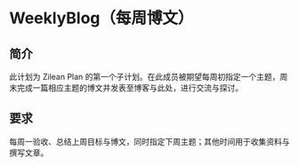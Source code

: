 # WeeklyBlog（每周博文）
## 简介
此计划为 Zilean Plan 的第一个子计划。在此成员被期望每周初指定一个主题，周末完成一篇相应主题的博文并发表至博客与此处，进行交流与探讨。
## 要求
每周一验收、总结上周目标与博文，同时指定下周主题；其他时间用于收集资料与撰写文章。
